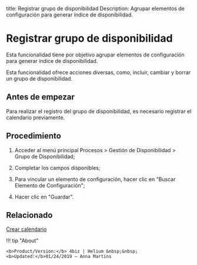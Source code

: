 title: Registrar grupo de disponibilidad
Description: Agrupar elementos de configuración para generar índice de disponibilidad.
# Registrar grupo de disponibilidad

Esta funcionalidad tiene por objetivo agrupar elementos de configuración para
generar índice de disponibilidad.

Esta funcionalidad ofrece acciones diversas, como, incluir, cambiar y borrar un
grupo de disponibilidad.

Antes de empezar
--------------------

Para realizar el registro del grupo de disponibilidad, es necesario registrar el
calendario previamente.

Procedimiento
-----------------

1.  Acceder al menú principal Procesos \> Gestión de Disponibilidad \> Grupo de
    Disponibilidad;

2.  Completar los campos disponibles;

3.  Para vincular un elemento de configuración, hacer clic en "Buscar Elemento
    de Configuración";

4.  Hacer clic en "Guardar".


Relacionado
-----------

[Crear calendario](/es-es/4biz-helium/platform-administration/time/create-calendar.html)

!!! tip "About"

    <b>Product/Version:</b> 4biz | Helium &nbsp;&nbsp;
    <b>Updated:</b>01/24/2019 – Anna Martins
